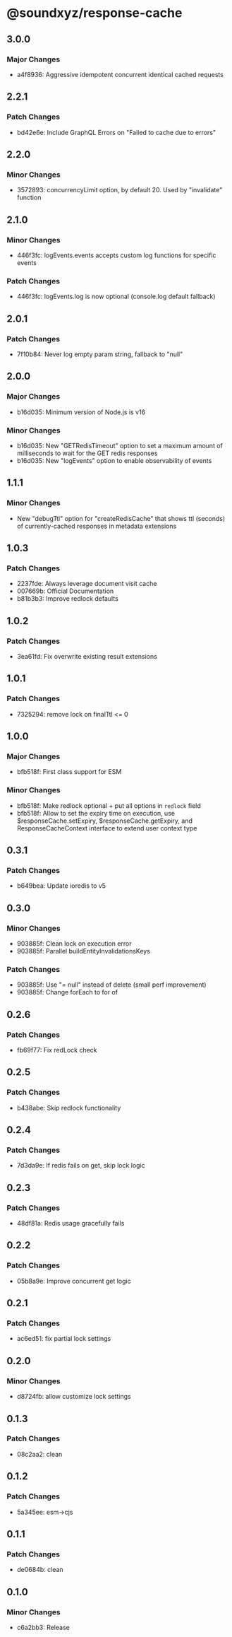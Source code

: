 # @soundxyz/response-cache

## 3.0.0

### Major Changes

- a4f8936: Aggressive idempotent concurrent identical cached requests

## 2.2.1

### Patch Changes

- bd42e6e: Include GraphQL Errors on "Failed to cache due to errors"

## 2.2.0

### Minor Changes

- 3572893: concurrencyLimit option, by default 20. Used by "invalidate" function

## 2.1.0

### Minor Changes

- 446f3fc: logEvents.events accepts custom log functions for specific events

### Patch Changes

- 446f3fc: logEvents.log is now optional (console.log default fallback)

## 2.0.1

### Patch Changes

- 7f10b84: Never log empty param string, fallback to "null"

## 2.0.0

### Major Changes

- b16d035: Minimum version of Node.js is v16

### Minor Changes

- b16d035: New "GETRedisTimeout" option to set a maximum amount of milliseconds to wait for the GET redis responses
- b16d035: New "logEvents" option to enable observability of events

## 1.1.1

### Minor Changes

- New "debugTtl" option for "createRedisCache" that shows ttl (seconds) of currently-cached responses in metadata extensions

## 1.0.3

### Patch Changes

- 2237fde: Always leverage document visit cache
- 007669b: Official Documentation
- b81b3b3: Improve redlock defaults

## 1.0.2

### Patch Changes

- 3ea61fd: Fix overwrite existing result extensions

## 1.0.1

### Patch Changes

- 7325294: remove lock on finalTtl <= 0

## 1.0.0

### Major Changes

- bfb518f: First class support for ESM

### Minor Changes

- bfb518f: Make redlock optional + put all options in `redlock` field
- bfb518f: Allow to set the expiry time on execution, use $responseCache.setExpiry, $responseCache.getExpiry, and ResponseCacheContext interface to extend user context type

## 0.3.1

### Patch Changes

- b649bea: Update ioredis to v5

## 0.3.0

### Minor Changes

- 903885f: Clean lock on execution error
- 903885f: Parallel buildEntityInvalidationsKeys

### Patch Changes

- 903885f: Use "= null" instead of delete (small perf improvement)
- 903885f: Change forEach to for of

## 0.2.6

### Patch Changes

- fb69f77: Fix redLock check

## 0.2.5

### Patch Changes

- b438abe: Skip redlock functionality

## 0.2.4

### Patch Changes

- 7d3da9e: If redis fails on get, skip lock logic

## 0.2.3

### Patch Changes

- 48df81a: Redis usage gracefully fails

## 0.2.2

### Patch Changes

- 05b8a9e: Improve concurrent get logic

## 0.2.1

### Patch Changes

- ac6ed51: fix partial lock settings

## 0.2.0

### Minor Changes

- d8724fb: allow customize lock settings

## 0.1.3

### Patch Changes

- 08c2aa2: clean

## 0.1.2

### Patch Changes

- 5a345ee: esm->cjs

## 0.1.1

### Patch Changes

- de0684b: clean

## 0.1.0

### Minor Changes

- c6a2bb3: Release

